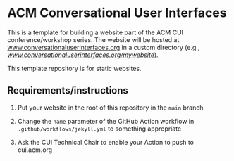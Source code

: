 # ACM Conversational User Interfaces

This is a template for building a website part of the ACM CUI conference/workshop series. The website will be hosted at www.conversationaluserinterfaces.org in a custom directory (e.g., _www.conversationaluserinterfaces.org/mywebsite_).

This template repository is for static websites.

## Requirements/instructions

1. Put your website in the root of this repository in the `main` branch

2. Change the `name` parameter of the GitHub Action workflow in `.github/workflows/jekyll.yml` to something appropriate

3. Ask the CUI Technical Chair to enable your Action to push to cui.acm.org